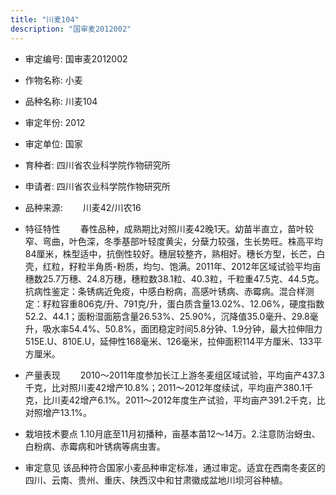 ```yaml
---
title: "川麦104"
description: "国审麦2012002"
---
```

* 审定编号:  国审麦2012002

*  作物名称:  小麦

*  品种名称:  川麦104

*  审定年份:  2012

*  审定单位:  国家

* 育种者:  四川省农业科学院作物研究所

*  申请者:  四川省农业科学院作物研究所

*  品种来源:  　　川麦42/川农16

*  特征特性
　　春性品种，成熟期比对照川麦42晚1天。幼苗半直立，苗叶较窄、弯曲，叶色深，冬季基部叶轻度黄尖，分蘖力较强，生长势旺。株高平均84厘米，株型适中，抗倒性较好。穗层较整齐，熟相好。穗长方型，长芒，白壳，红粒，籽粒半角质-粉质，均匀、饱满。2011年、2012年区域试验平均亩穗数25.7万穗、24.8万穗，穗粒数38.1粒、40.3粒，千粒重47.5克、44.5克。抗病性鉴定：条锈病近免疫，中感白粉病，高感叶锈病、赤霉病。混合样测定：籽粒容重806克/升、791克/升，蛋白质含量13.02%、12.06%，硬度指数52.2、44.1；面粉湿面筋含量26.53%、25.90%，沉降值35.0毫升、29.8毫升，吸水率54.4%、50.8%，面团稳定时间5.8分钟、1.9分钟，最大拉伸阻力515E.U、810E.U，延伸性168毫米、126毫米，拉伸面积114平方厘米、133平方厘米。

*  产量表现
　　2010～2011年度参加长江上游冬麦组区域试验，平均亩产437.3千克，比对照川麦42增产10.8%；2011～2012年度续试，平均亩产380.1千克，比川麦42增产6.1%。2011～2012年度生产试验，平均亩产391.2千克，比对照增产13.1%。

*  栽培技术要点
1.10月底至11月初播种，亩基本苗12～14万。2.注意防治蚜虫、白粉病、赤霉病和叶锈病等病虫害。

*  审定意见
该品种符合国家小麦品种审定标准，通过审定。适宜在西南冬麦区的四川、云南、贵州、重庆、陕西汉中和甘肃徽成盆地川坝河谷种植。
